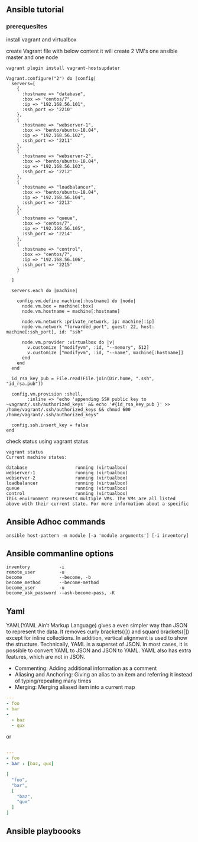 ## Ansible tutorial
### prerequesites
install vagrant and virtualbox

create Vagrant file with below content it will create 2 VM's  one ansible master and one node
```
vagrant plugin install vagrant-hostsupdater
```

```
Vagrant.configure("2") do |config|
  servers=[
    {
      :hostname => "database",
      :box => "centos/7",
      :ip => "192.168.56.101",
      :ssh_port => '2210'
    },
    {
      :hostname => "webserver-1",
      :box => "bento/ubuntu-18.04",
      :ip => "192.168.56.102",
      :ssh_port => '2211'
    },
    {
      :hostname => "webserver-2",
      :box => "bento/ubuntu-18.04",
      :ip => "192.168.56.103",
      :ssh_port => '2212'
    },
    {
      :hostname => "loadbalancer",
      :box => "bento/ubuntu-18.04",
      :ip => "192.168.56.104",
      :ssh_port => '2213'
    },
    {
      :hostname => "queue",
      :box => "centos/7",
      :ip => "192.168.56.105",
      :ssh_port => '2214'
    },
    {
      :hostname => "control",
      :box => "centos/7",
      :ip => "192.168.56.106",
      :ssh_port => '2215'
    }

  ]

  servers.each do |machine|

    config.vm.define machine[:hostname] do |node|
      node.vm.box = machine[:box]
      node.vm.hostname = machine[:hostname]
    
      node.vm.network :private_network, ip: machine[:ip]
      node.vm.network "forwarded_port", guest: 22, host: machine[:ssh_port], id: "ssh"

      node.vm.provider :virtualbox do |v|
        v.customize ["modifyvm", :id, "--memory", 512]
        v.customize ["modifyvm", :id, "--name", machine[:hostname]]
      end
    end
  end

  id_rsa_key_pub = File.read(File.join(Dir.home, ".ssh", "id_rsa.pub"))

  config.vm.provision :shell,
        :inline => "echo 'appending SSH public key to ~vagrant/.ssh/authorized_keys' && echo '#{id_rsa_key_pub }' >> /home/vagrant/.ssh/authorized_keys && chmod 600 /home/vagrant/.ssh/authorized_keys"

  config.ssh.insert_key = false
end
```

check status using vagrant status 

```
vagrant status
Current machine states:

database                  running (virtualbox)
webserver-1               running (virtualbox)
webserver-2               running (virtualbox)
loadbalancer              running (virtualbox)
queue                     running (virtualbox)
control                   running (virtualbox)
This environment represents multiple VMs. The VMs are all listed
above with their current state. For more information about a specific
```

## Ansible Adhoc commands
```
ansible host-pattern -m module [-a 'module arguments'] [-i inventory]
```
## Ansible commanline options

```
inventory 			-i
remote_user			-u
become 				--become, -b
become_method		--become-method
become_user			-u
become_ask_password	--ask-become-pass, -K
```
## Yaml 
YAML(YAML Ain’t Markup Language) gives a even simpler way than JSON to represent the data. It removes curly brackets({}) and squard brackets([]) except for inline collections. In addition, vertical alignment is used to show the structure. Technically, YAML is a superset of JSON. In most cases, it is possible to convert YAML to JSON and JSON to YAML. YAML also has extra features, which are not in JSON.

* Commenting: Adding additional information as a comment
* Aliasing and Anchoring: Giving an alias to an item and referring it instead of typing/repeating many times
* Merging: Merging aliased item into a current map

```yaml
---
- foo
- bar
-
  - baz
  - qux

```
or
```yaml

---
- foo
- bar : [baz, qux]
```

```json
[
  "foo",
  "bar",
  [
    "baz",
    "qux"
  ]
]
```

## Ansible playboooks
```

```


